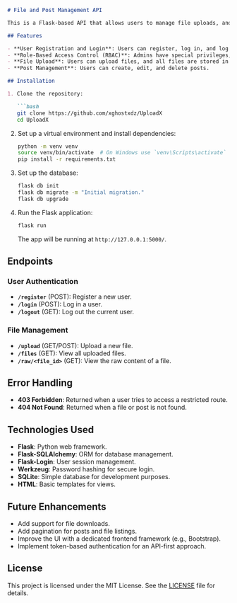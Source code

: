 

```markdown
# File and Post Management API

This is a Flask-based API that allows users to manage file uploads, and handle user authentication and authorization. The application includes features such as user registration, login, and file/post management.

## Features

- **User Registration and Login**: Users can register, log in, and log out. Passwords are hashed for security.
- **Role-Based Access Control (RBAC)**: Admins have special privileges, while regular users can perform limited actions.
- **File Upload**: Users can upload files, and all files are stored in an SQLite database.
- **Post Management**: Users can create, edit, and delete posts.

## Installation

1. Clone the repository:

   ```bash
   git clone https://github.com/xghostxdz/UploadX
   cd UploadX
   ```

2. Set up a virtual environment and install dependencies:

   ```bash
   python -m venv venv
   source venv/bin/activate  # On Windows use `venv\Scripts\activate`
   pip install -r requirements.txt
   ```

3. Set up the database:

   ```bash
   flask db init
   flask db migrate -m "Initial migration."
   flask db upgrade
   ```

4. Run the Flask application:

   ```bash
   flask run
   ```

   The app will be running at `http://127.0.0.1:5000/`.

## Endpoints

### User Authentication

- **`/register`** (POST): Register a new user.
- **`/login`** (POST): Log in a user.
- **`/logout`** (GET): Log out the current user.

### File Management

- **`/upload`** (GET/POST): Upload a new file.
- **`/files`** (GET): View all uploaded files.
- **`/raw/<file_id>`** (GET): View the raw content of a file.


## Error Handling

- **403 Forbidden**: Returned when a user tries to access a restricted route.
- **404 Not Found**: Returned when a file or post is not found.

## Technologies Used

- **Flask**: Python web framework.
- **Flask-SQLAlchemy**: ORM for database management.
- **Flask-Login**: User session management.
- **Werkzeug**: Password hashing for secure login.
- **SQLite**: Simple database for development purposes.
- **HTML**: Basic templates for views.

## Future Enhancements

- Add support for file downloads.
- Add pagination for posts and file listings.
- Improve the UI with a dedicated frontend framework (e.g., Bootstrap).
- Implement token-based authentication for an API-first approach.

## License

This project is licensed under the MIT License. See the [LICENSE](LICENSE) file for details.
```
